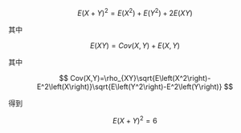 $$
E(X+Y)^2=E(X^2)+E(Y^2)+2E(XY)
$$

其中

$$
E(XY)=Cov(X,Y)+E(X,Y)
$$

其中

$$
Cov(X,Y)=\rho_{XY}\sqrt{E\left(X^2\right)-E^2\left(X\right)}\sqrt{E\left(Y^2\right)-E^2\left(Y\right)}
$$

得到

$$
E(X+Y)^2=6
$$
